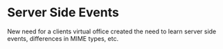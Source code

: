 # Server Side Events

New need for a clients virtual office created the need to learn server side events, differences in MIME types, etc.
